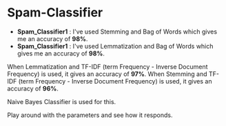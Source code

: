 # Spam-Classifier
- **Spam_Classifier1** : I've used Stemming and Bag of Words which gives me an accuracy of **98%**.
- **Spam_Classifier1** : I've used Lemmatization and Bag of Words which gives me an accuracy of **98%**.

When Lemmatization and TF-IDF (term Frequency - Inverse Document Frequency) is used, it gives an accuracy of **97%**.
When Stemming and TF-IDF (term Frequency - Inverse Document Frequency) is used, it gives an accuracy of **96%**.

Naive Bayes Classifier is used for this.

Play around with the parameters and see how it responds. 

